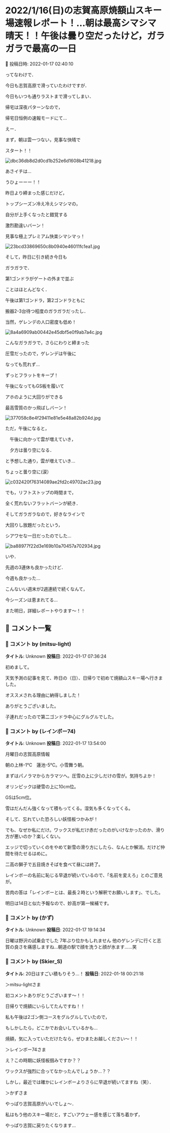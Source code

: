 # 2022/1/16(日)の志賀高原焼額山スキー場速報レポート！…朝は最高シマシマ晴天！！午後は曇り空だったけど，ガラガラで最高の一日

📅 投稿日時: 2022-01-17 02:40:10

ってなわけで．


今日も志賀高原で滑っていたわけですが．


今日もいつも通りラストまで滑ってしまい．


帰宅は深夜パターンなので，


帰宅日恒例の速報モードにて…





えー．


まず，朝は雲一つない，見事な快晴で


スタート！！




![dbc36db8d2d0cd1b252e6d1608b41218.jpg](images/dbc36db8d2d0cd1b252e6d1608b41218.jpg)







あさイチは…


うひょーーー！！


昨日より締まった感じだけど，


トップシーズン冷え冷えシマシマの，


自分が上手くなったと錯覚する


激烈勘違いバーン！


見事な極上プレミアム快楽シマシマっ！




![23bcd33869650c8b0940e46011fc1ea1.jpg](images/23bcd33869650c8b0940e46011fc1ea1.jpg)







そして，昨日に引き続き今日も


ガラガラで．


第1ゴンドラがゲートの外まで並ぶ


ことはほとんどなく．


午後は第1ゴンドラ，第2ゴンドラともに


搬器2-3台待つ程度のガラガラだったし．


当然，ゲレンデの人口密度も低め！




![8a4a6909ab00442e45dbf5e0f9ab7a4c.jpg](images/8a4a6909ab00442e45dbf5e0f9ab7a4c.jpg)







こんなガラガラで，さらにわりと締まった


圧雪だったので，ゲレンデは午後に


なっても荒れず…


ずっとフラットをキープ！


午後になってもGS板を履いて


アホのように大回りができる


最高雪質のかっ飛ばしバーン！




![377058c8e4f29411e81e5e48a82b924d.jpg](images/377058c8e4f29411e81e5e48a82b924d.jpg)







ただ，午後になると，


　午後に向かって雲が増えていき，


　夕方は曇り空になる．


と予想した通り，雲が増えていき…


ちょっと曇り空に(涙）




![c032420f76314089ae2fd2c49702ac23.jpg](images/c032420f76314089ae2fd2c49702ac23.jpg)







でも，リフトストップの時間まで，


全く荒れないフラットバーンが続き．


そしてガラガラなので，好きなラインで


大回りし放題だったという，


シアワセな一日だったのでした…




![ba88977f22d3e169b10a70457a702934.jpg](images/ba88977f22d3e169b10a70457a702934.jpg)







いや．


先週の3連休も良かったけど．


今週も良かった…


こんないい週末が2週連続で続くなんて，


今シーズンは恵まれてる…





また明日，詳細レポートやります～！！

## 💬 コメント一覧

### 💬 コメント by (mitsu-light)
**タイトル**: Unknown
**投稿日**: 2022-01-17 07:36:24

初めまして。

天気予測の記事を見て、昨日の（日）、日帰りで初めて焼額山スキー場へ行きました。

オススメされる理由に納得しました！

ありがとうございました。

子連れだったので第二ゴンドラ中心にグルグルでした。

### 💬 コメント by (レインボー74)
**タイトル**: Unknown
**投稿日**: 2022-01-17 13:54:00

月曜日の志賀高原情報

朝の上林-1℃　蓮池-5℃。小雪舞う朝。

まずはパノラマからカラマツヘ。圧雪の上に少しだけの雪が。気持ちよか！

オリンピックは硬雪の上に10cm位。

GSは5cm位。

雪はだんだん強くなって積もってくる。湿気も多くなってくる。

そして、忘れていた恐ろしい妖怪板つかみが！

でも、なぜか私にだけ。ワックスが私だけ赤だったのがいけなかったのか、滑り方が悪いのか？楽しくない。

エッジで切っていくのをやめて新雪の滑り方にしたら、なんとか解消。だけど仲間を待たせるはめに。

二高の獅子で五目焼きそばを食べて昼には終了。

レインボーの名前に恥じる早退が続いているので、「名前を変えろ」とのご意見が。

苦肉の答は「レインボーとは、最長２時という解釈でお願いします」、でした。

明日は14日と似た予報なので、妙高が第一候補です。

### 💬 コメント by (かず)
**タイトル**: Unknown
**投稿日**: 2022-01-17 19:14:34

日曜は野沢の試乗会でした  7年ぶり位かもしれません  他のゲレンデに行くと志賀の良さを痛感しますね…朝道の駅で顔を洗うと顔が氷ます……笑

### 💬 コメント by (Skier_S)
**タイトル**: 20日はすごい積もりそう…！
**投稿日**: 2022-01-18 00:21:18

＞mitsu-lightさま

初コメントありがとうございます～！！

日帰りで焼額にいらしてたんですね！！

私も午後は2ゴン側コースをグルグルしていたので，

もしかしたら，どこかでお会いしているかも…

焼額，気に入っていただけたなら，ぜひまたお越しください～！！



＞レインボー74さま

え？この時期に妖怪板掴みですか？？

ワックスが強烈に合ってなかったんでしょうか…？？

しかし，最近では確かにレインボーよりさらに早退が続いてますね（笑）．



＞かずさま

やっぱり志賀高原がいいでしょ～．

私はもう他のスキー場だと，すごいアウェー感を感じて落ち着かず，

やっぱり志賀に戻りたくなります…

